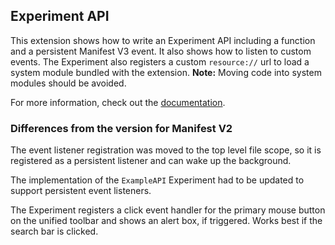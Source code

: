## Experiment API

This extension shows how to write an Experiment API including a function and a
persistent Manifest V3 event. It also shows how to listen to custom events.
The Experiment also registers a custom `resource://` url to load a system module
bundled with the extension.
**Note:** Moving code into system modules should be avoided.

For more information, check out the [documentation](https://thunderbird-webextensions.readthedocs.io/en/latest/how-to/experiments.html).

### Differences from the version for Manifest V2

The event listener registration was moved to the top level file scope, so it is
registered as a persistent listener and can wake up the background.

The implementation of the `ExampleAPI` Experiment had to be updated to support
persistent event listeners. 

The Experiment registers a click event handler for the primary mouse button on
the unified toolbar and shows an alert box, if triggered. Works best if the search
bar is clicked.
